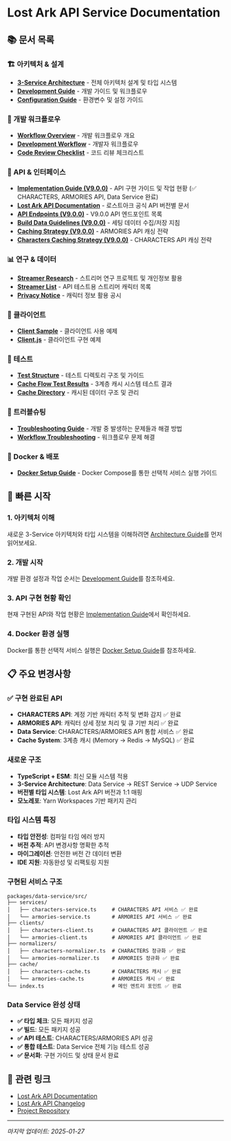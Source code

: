 # Lost Ark API Service Documentation

<!-- @cursor-change: 2025-01-27, v1.0.3, Data Service 완성 상태 반영 -->

## 📚 문서 목록

### 🏗️ 아키텍처 & 설계

- [**3-Service Architecture**](./architecture.md) - 전체 아키텍처 설계 및 타입
  시스템
- [**Development Guide**](./development-guide.md) - 개발 가이드 및 워크플로우
- [**Configuration Guide**](./configuration.md) - 환경변수 및 설정 가이드

### 🔧 개발 워크플로우

- [**Workflow Overview**](./workflows/README.md) - 개발 워크플로우 개요
- [**Development Workflow**](./workflows/development-workflow.md) - 개발자 워크플로우
- [**Code Review Checklist**](./workflows/code-review-checklist.md) - 코드 리뷰 체크리스트

### 🔌 API & 인터페이스

- [**Implementation Guide (V9.0.0)**](./lostark-api/V9.0.0/implementation-guide.md) -
  API 구현 가이드 및 작업 현황 (✅ CHARACTERS, ARMORIES API, Data Service 완료)
- [**Lost Ark API Documentation**](./lostark-api/README.md) - 로스트아크 공식
  API 버전별 문서
- [**API Endpoints (V9.0.0)**](./lostark-api/V9.0.0/api-endpoints.md) - V9.0.0
  API 엔드포인트 목록
- [**Build Data Guidelines (V9.0.0)**](./lostark-api/V9.0.0/build-data-guidelines.md) -
  세팅 데이터 수집/저장 지침
- [**Caching Strategy (V9.0.0)**](./lostark-api/V9.0.0/caching-strategy.md) -
  ARMORIES API 캐싱 전략
- [**Characters Caching Strategy (V9.0.0)**](./lostark-api/V9.0.0/caching-strategy-characters.md) -
  CHARACTERS API 캐싱 전략

### 📊 연구 & 데이터

- [**Streamer Research**](./streamer-research/README.md) - 스트리머 연구
  프로젝트 및 개인정보 활용
- [**Streamer List**](./streamer-research/streamer-list.md) - API 테스트용
  스트리머 캐릭터 목록
- [**Privacy Notice**](./streamer-research/privacy-notice.md) - 캐릭터 정보 활용
  공시

### 📖 클라이언트

- [**Client Sample**](./client/client-sample.md) - 클라이언트 사용 예제
- [**Client.js**](./client/client.js) - 클라이언트 구현 예제

### 🧪 테스트

- [**Test Structure**](../tests/README.md) - 테스트 디렉토리 구조 및 가이드
- [**Cache Flow Test Results**](./testing/cache-flow-test-results.md) - 3계층
  캐시 시스템 테스트 결과
- [**Cache Directory**](../cache/README.md) - 캐시된 데이터 구조 및 관리

### 🔧 트러블슈팅

- [**Troubleshooting Guide**](./troubleshooting/Index.md) - 개발 중 발생하는
  문제들과 해결 방법
- [**Workflow Troubleshooting**](./workflows/troubleshooting-guide.md) - 워크플로우 문제 해결

### 🐳 Docker & 배포

- [**Docker Setup Guide**](./docker-setup.md) - Docker Compose를 통한 선택적
  서비스 실행 가이드

## 🚀 빠른 시작

### 1. 아키텍처 이해

새로운 3-Service 아키텍처와 타입 시스템을 이해하려면
[Architecture Guide](./architecture.md)를 먼저 읽어보세요.

### 2. 개발 시작

개발 환경 설정과 작업 순서는 [Development Guide](./development-guide.md)를
참조하세요.

### 3. API 구현 현황 확인

현재 구현된 API와 작업 현황은
[Implementation Guide](./lostark-api/V9.0.0/implementation-guide.md)에서
확인하세요.

### 4. Docker 환경 실행

Docker를 통한 선택적 서비스 실행은 [Docker Setup Guide](./docker-setup.md)를
참조하세요.

## 📋 주요 변경사항

### ✅ 구현 완료된 API

- **CHARACTERS API**: 계정 기반 캐릭터 추적 및 변화 감지 ✅ 완료
- **ARMORIES API**: 캐릭터 상세 정보 처리 및 큐 기반 처리 ✅ 완료
- **Data Service**: CHARACTERS/ARMORIES API 통합 서비스 ✅ 완료
- **Cache System**: 3계층 캐시 (Memory → Redis → MySQL) ✅ 완료

### 새로운 구조

- **TypeScript + ESM**: 최신 모듈 시스템 적용
- **3-Service Architecture**: Data Service → REST Service → UDP Service
- **버전별 타입 시스템**: Lost Ark API 버전과 1:1 매핑
- **모노레포**: Yarn Workspaces 기반 패키지 관리

### 타입 시스템 특징

- **타입 안전성**: 컴파일 타임 에러 방지
- **버전 추적**: API 변경사항 명확한 추적
- **마이그레이션**: 안전한 버전 간 데이터 변환
- **IDE 지원**: 자동완성 및 리팩토링 지원

### 구현된 서비스 구조

```
packages/data-service/src/
├── services/
│   ├── characters-service.ts     # CHARACTERS API 서비스 ✅ 완료
│   └── armories-service.ts       # ARMORIES API 서비스 ✅ 완료
├── clients/
│   ├── characters-client.ts      # CHARACTERS API 클라이언트 ✅ 완료
│   └── armories-client.ts        # ARMORIES API 클라이언트 ✅ 완료
├── normalizers/
│   ├── characters-normalizer.ts  # CHARACTERS 정규화 ✅ 완료
│   └── armories-normalizer.ts    # ARMORIES 정규화 ✅ 완료
├── cache/
│   ├── characters-cache.ts       # CHARACTERS 캐시 ✅ 완료
│   └── armories-cache.ts         # ARMORIES 캐시 ✅ 완료
└── index.ts                      # 메인 엔트리 포인트 ✅ 완료
```

### Data Service 완성 상태

- **✅ 타입 체크**: 모든 패키지 성공
- **✅ 빌드**: 모든 패키지 성공
- **✅ API 테스트**: CHARACTERS/ARMORIES API 성공
- **✅ 통합 테스트**: Data Service 전체 기능 테스트 성공
- **✅ 문서화**: 구현 가이드 및 상태 문서 완료

## 🔗 관련 링크

- [Lost Ark API Documentation](https://developer-lostark.game.onstove.com/)
- [Lost Ark API Changelog](https://developer-lostark.game.onstove.com/changelog)
- [Project Repository](https://github.com/artbiit/lostark-api-service)

---

_마지막 업데이트: 2025-01-27_
